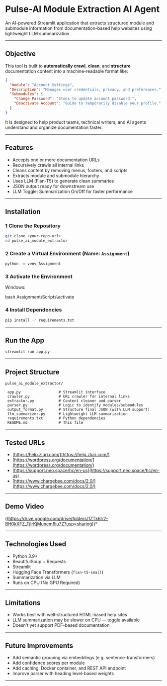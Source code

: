 # Pulse-AI Module Extraction AI Agent

An AI-powered Streamlit application that extracts structured module and submodule information from documentation-based help websites using lightweight LLM summarization.

---

##  Objective

This tool is built to **automatically crawl**, **clean**, and **structure** documentation content into a machine-readable format like:

```json
{
  "module": "Account Settings",
  "Description": "Manages user credentials, privacy, and preferences.",
  "Submodules": {
    "Change Password": "Steps to update account password.",
    "Deactivate Account": "Guide to temporarily disable your profile."
  }
}
````

It is designed to help product teams, technical writers, and AI agents understand and organize documentation faster.

---

## Features

*  Accepts one or more documentation URLs
*  Recursively crawls all internal links
*  Cleans content by removing menus, footers, and scripts
*  Extracts module and submodule hierarchy
*  Uses LLM (Flan-T5) to generate clean summaries
*  JSON output ready for downstream use
*  LLM Toggle: Summarization On/Off for faster performance

---

##  Installation

### 1️ Clone the Repository

```bash
git clone <your-repo-url>
cd pulse_ai_module_extractor
```

### 2️ Create a Virtual Environment (Name: `Assignment`)

```bash
python -m venv Assignment
```

### 3️ Activate the Environment

Windows:

  bash
  Assignment\Scripts\activate
  


### 4️ Install Dependencies

```bash
pip install -r requirements.txt
```

---

##  Run the App

```bash
streamlit run app.py
```

---

##  Project Structure

```
pulse_ai_module_extractor/

 app.py                 # Streamlit interface
 crawler.py             # URL crawler for internal links
 extractor.py           # Content cleaner and parser
 parser.py              # Logic to identify modules/submodules
 output_format.py       # Structure final JSON (with LLM support)
 llm_summarizer.py      # Lightweight LLM summarization
 requirements.txt       # Python dependencies
 README.md              # This file
```

---

##  Tested URLs

* [https://help.zluri.com/](https://help.zluri.com/)
* [https://wordpress.org/documentation/](https://wordpress.org/documentation/)
* [https://support.neo.space/hc/en-us](https://support.neo.space/hc/en-us)
* [https://www.chargebee.com/docs/2.0/](https://www.chargebee.com/docs/2.0/)

---

##  Demo Video

((https://drive.google.com/drive/folders/1ZTk6lr2-BH0kXFZ_TjIrKjMunem6iu7Z?usp=sharing))*

---

##  Technologies Used

*  Python 3.9+
*  BeautifulSoup + Requests
*  Streamlit
*  Hugging Face Transformers (`flan-t5-small`)
*  Summarization via LLM
*  Runs on CPU (No GPU Required)

---

##  Limitations

* Works best with well-structured HTML-based help sites
* LLM summarization may be slower on CPU — toggle available
* Doesn't yet support PDF-based documentation

---

##  Future Improvements

* Add semantic grouping via embeddings (e.g. sentence-transformers)
* Add confidence scores per module
* Add caching, Docker container, and REST API endpoint
* Improve parser with heading level-based weights

---


